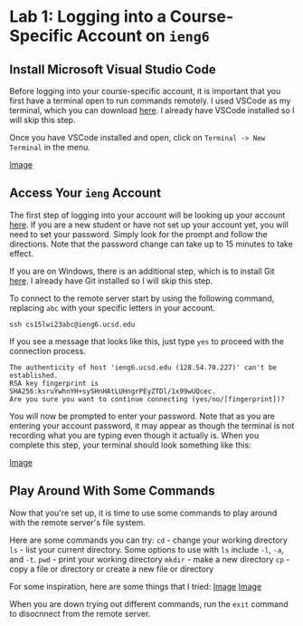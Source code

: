 # Lab 1: Logging into a Course-Specific Account on ```ieng6```

## Install Microsoft Visual Studio Code

Before logging into your course-specific account, it is important that you first have a terminal open to run commands remotely. I used VSCode as my terminal, which you can download [here](https://code.visualstudio.com/). I already have VSCode installed so I will skip this step.

Once you have VSCode installed and open, click on ```Terminal -> New Terminal``` in the menu.

[Image](https://rojiko1.github.io/cse15l-lab-reports/vscode-terminal-newterminal.png)

## Access Your ```ieng``` Account

The first step of logging into your account will be looking up your account [here](https://sdacs.ucsd.edu/~icc/index.php). If you are a new student or have not set up your account yet, you will need to set your password. Simply look for the prompt and follow the directions. Note that the password change can take up to 15 minutes to take effect.

If you are on Windows, there is an additional step, which is to install Git [here](https://gitforwindows.org/). I already have Git installed so I will skip this step.

To connect to the remote server start by using the following command, replacing ```abc``` with your specific letters in your account.

```
ssh cs15lwi23abc@ieng6.ucsd.edu
```

If you see a message that looks like this, just type ```yes``` to proceed with the connection process.

```
The authenticity of host 'ieng6.ucsd.edu (128.54.70.227)' can't be established.
RSA key fingerprint is SHA256:ksruYwhnYH+sySHnHAtLUHngrPEyZTDl/1x99wUQcec.
Are you sure you want to continue connecting (yes/no/[fingerprint])?
```

You will now be prompted to enter your password. Note that as you are entering your account password, it may appear as though the terminal is not recording what you are typing even though it actually is. When you complete this step, your terminal should look something like this:

[Image](https://rojiko1.github.io/cse15l-lab-reports/remote-connection-terminal.png)

## Play Around With Some Commands

Now that you're set up, it is time to use some commands to play around with the remote server's file system.

Here are some commands you can try:
```cd``` - change your working directory
```ls``` - list your current directory. Some options to use with ```ls``` include ```-l```, ```-a```, and ```-t```.
```pwd``` - print your working directory
```mkdir``` - make a new directory
```cp``` - copy a file or directory or create a new file or directory

For some inspiration, here are some things that I tried:
[Image](https://rojiko1.github.io/cse15l-lab-reports/terminal-,commands-1.png)
[Image](https://rojiko1.github.io/cse15l-lab-reports/terminal-commands-2.png)

When you are down trying out different commands, run the ```exit``` command to disocnnect from the remote server.